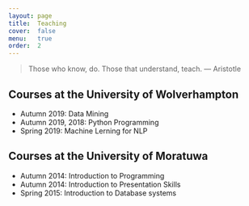 ```yaml
---
layout: page
title:  Teaching
cover:  false
menu:   true
order:  2
---
```


> Those who know, do. Those that understand, teach.
> ― Aristotle

## Courses at the University of Wolverhampton
* Autumn 2019: Data Mining
* Autumn 2019, 2018: Python Programming
* Spring 2019: Machine Lerning for NLP

## Courses at the University of Moratuwa
* Autumn 2014: Introduction to Programming
* Autumn 2014: Introduction to Presentation Skills
* Spring 2015: Introduction to Database systems


